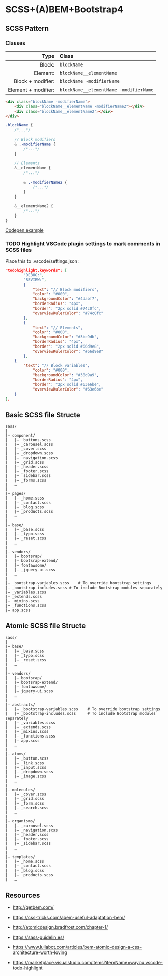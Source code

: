 # SCSS+(A)BEM+Bootstrap4

## SCSS Pattern

### Classes

|Type|Class|
|---:|:---|
|Block:| `blockName`|
|Element:| `blockName__elementName`|
|Block + modifier:| `blockName -modifierName`|
|Element + modifier:| `blockName__elementName -modifierName`|

```html
<div class="blockName -modifierName">
	<div class="blockName__elementName -modifierName2"></div>
	<div class="blockName__elementName2"></div>
</div>
```

```scss
.blockName {
	/*...*/
	
	// Block modifiers
	& .-modifierName {
		/*...*/
	}
	
	// Elements
	&__elementName {
		/*...*/
		
		& .-modifierName2 {
			/*...*/
		}
	}
	
	&__elementName2 {
		/*...*/
	}
}
```

[Codepen example](https://codepen.io/_lacus/pen/gdqwxJ?editors=1100)


### TODO Highlight VSCode plugin settings to mark comments in SCSS files

Place this to .vscode/settings.json :

```json
"todohighlight.keywords": [
        "DEBUG:",
        "REVIEW:",
        {
            "text": "// Block modifiers",
            "color": "#000",
            "backgroundColor": "#4dabf7",
            "borderRadius": "4px",
            "border": "2px solid #74c0fc",
            "overviewRulerColor": "#74c0fc"
        },
        {
            "text": "// Elements",
            "color": "#000",
            "backgroundColor": "#3bc9db",
            "borderRadius": "4px",
            "border": "2px solid #66d9e8",
            "overviewRulerColor": "#66d9e8"
        },
	{
	    "text": "// Block variables",
            "color": "#000",
            "backgroundColor": "#38d9a9",
            "borderRadius": "4px",
            "border": "2px solid #63e6be",
            "overviewRulerColor": "#63e6be"
	}
],
```
## Basic SCSS file Structe 

```
sass/
|
|– component/
|   |– _buttons.scss
|   |– _carousel.scss 
|   |– _cover.scss 
|   |– _dropdown.scss
|   |– _navigation.scss
|   |– _grid.scss
|   |– _header.scss
|   |– _footer.scss
|   |– _sidebar.scss
|   |– _forms.scss
|   …  
|
|– pages/
|   |– _home.scss
|   |– _contact.scss
|   |– _blog.scss
|   |– _products.scss
|   …  
|
|– base/
|   |– _base.scss
|   |– _typo.scss
|   |– _reset.scss
|   …
|
|– vendors/
|   |– bootsrap/
|   |– bootsrap-extend/
|   |– fontawsome/
|   |– _jquery-ui.scss
|   …
|
|– _bootstrap-variables.scss	# To override bootstrap settings
|– _bootstrap-includes.scss	# To include Bootstrap modules separately
|– _variables.scss
|– _extends.scss
|– _mixins.scss
|– _functions.scss
|– app.scss  
```

## Atomic SCSS file Structe 


```
sass/
|
|– base/
|   |– _base.scss
|   |– _typo.scss
|   |– _reset.scss
|   …
|
|– vendors/
|   |– bootsrap/
|   |– bootsrap-extend/
|   |– fontawsome/
|   |– jquery-ui.scss
|   …
|
|– abstracts/
|   |– _bootstrap-variables.scss	# To override bootstrap settings
|   |– _bootstrap-includes.scss		# To include Bootstrap modules separately
|   |– _variables.scss
|   |– _extends.scss
|   |– _mixins.scss
|   |– _functions.scss
|   |– app.scss
|   …
|
|– atoms/
|   |– _button.scss
|   |– _link.scss
|   |– _input.scss
|   |– _dropdown.scss
|   |– _image.scss
|   …  
|
|– molecules/
|   |– _cover.scss 
|   |– _grid.scss
|   |– _form.scss
|   |– _search.scss
|   …  
|
|– organisms/
|   |– _carousel.scss 
|   |– _navigation.scss
|   |– _header.scss
|   |– _footer.scss
|   |– _sidebar.scss
|   …  
|
|– templates/
|   |– _home.scss
|   |– _contact.scss
|   |– _blog.scss
|   |– _products.scss
|   …  
```

## Resources

* http://getbem.com/
* https://css-tricks.com/abem-useful-adaptation-bem/
* http://atomicdesign.bradfrost.com/chapter-1/
* https://sass-guidelin.es/
* https://www.lullabot.com/articles/bem-atomic-design-a-css-architecture-worth-loving

* https://marketplace.visualstudio.com/items?itemName=wayou.vscode-todo-highlight

